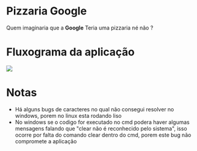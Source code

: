 # Pizzaria Google
Quem imaginaria que a **Google** Teria uma pizzaria né não ?

# Fluxograma da aplicação
[![](https://mermaid.ink/img/eyJjb2RlIjoiZ3JhcGggVERcbiAgICBBW1BpenphcmlhIEdvb2dsZV0gLS0-fFJvZGUgbyBzaXN0ZW1pbmhhfCBCKEluaWNpbylcbiAgICBCIC0tPiBDe0VzY29saGEgdW1hIG9ww6fDo299XG4gICAgQyAtLT58MXwgRChWZW5kZXIgcGl6emEpXG4gICAgQyAtLT58MnwgRShWZXIgcHJvbW_Dp8O1ZXMpXG4gICAgQyAtLT58M3wgRihSZWluaWNpYXIgbyBzaXN0ZW1hKVxuICAgIEMgLS0-fDR8IEcoU2FpciBkbyBzaXN0ZW1hKVxuICAgIEQgLS0-IEhbXFxWYWxvciBkYSBwaXp6YVxcXVxuICAgIEggLS0-antTZXLDoSBhcGxpY2FkbyBkZXNjb250bz99XG4gICAgaiAtLT58MXwgbChTaW0pXG4gICAgaiAtLT58MnwgNyhOw6NvKVxuICAgIDcgLS0-OHt7TW9zdHJhIG8gdmFsb3IgbmEgdGVsYX19XG4gICAgbCAtLT4gNzcoTW9zdHJlIGFzIHByb21vw6fDtWVzKVxuICAgIDc3IC0tPiA4OFtBcGxpcXVlIG8gZGVzY29udG91IG91IG8gYnJpbmRlXSBcbiAgICA4OCAtLT4gODg4e3ttb3N0cmUgbyBicmluZGUgb3UgbyBkZXNjb250byBuYSB0ZWxhfX1cbiAgICBFIC0tPiBFRVtNb3N0cmUgYXMgcHJvbW_Dp8O1ZXMgbmEgdGVsYV1cbiAgICBGIC0tPiB8UmVpbmljaWFuZG8gbyBzaXN0ZW1hfCBCXG4iLCJtZXJtYWlkIjp7InRoZW1lIjoiYmFzZSJ9LCJ1cGRhdGVFZGl0b3IiOmZhbHNlfQ)](https://mermaid-js.github.io/mermaid-live-editor/#/edit/eyJjb2RlIjoiZ3JhcGggVERcbiAgICBBW1BpenphcmlhIEdvb2dsZV0gLS0-fFJvZGUgbyBzaXN0ZW1pbmhhfCBCKEluaWNpbylcbiAgICBCIC0tPiBDe0VzY29saGEgdW1hIG9ww6fDo299XG4gICAgQyAtLT58MXwgRChWZW5kZXIgcGl6emEpXG4gICAgQyAtLT58MnwgRShWZXIgcHJvbW_Dp8O1ZXMpXG4gICAgQyAtLT58M3wgRihSZWluaWNpYXIgbyBzaXN0ZW1hKVxuICAgIEMgLS0-fDR8IEcoU2FpciBkbyBzaXN0ZW1hKVxuICAgIEQgLS0-IEhbXFxWYWxvciBkYSBwaXp6YVxcXVxuICAgIEggLS0-antTZXLDoSBhcGxpY2FkbyBkZXNjb250bz99XG4gICAgaiAtLT58MXwgbChTaW0pXG4gICAgaiAtLT58MnwgNyhOw6NvKVxuICAgIDcgLS0-OHt7TW9zdHJhIG8gdmFsb3IgbmEgdGVsYX19XG4gICAgbCAtLT4gNzcoTW9zdHJlIGFzIHByb21vw6fDtWVzKVxuICAgIDc3IC0tPiA4OFtBcGxpcXVlIG8gZGVzY29udG91IG91IG8gYnJpbmRlXSBcbiAgICA4OCAtLT4gODg4e3ttb3N0cmUgbyBicmluZGUgb3UgbyBkZXNjb250byBuYSB0ZWxhfX1cbiAgICBFIC0tPiBFRVtNb3N0cmUgYXMgcHJvbW_Dp8O1ZXMgbmEgdGVsYV1cbiAgICBGIC0tPiB8UmVpbmljaWFuZG8gbyBzaXN0ZW1hfCBCXG4iLCJtZXJtYWlkIjp7InRoZW1lIjoiYmFzZSJ9LCJ1cGRhdGVFZGl0b3IiOmZhbHNlfQ)

# Notas
- Há alguns bugs de caracteres no qual não consegui resolver no windows, porem no linux esta rodando liso
- No windows se o codigo for executado no cmd podera haver algumas mensagens falando que 
"clear não é reconhecido pelo sistema", isso ocorre por falta do comando 
clear dentro do cmd, porem este bug não compromete a aplicação

